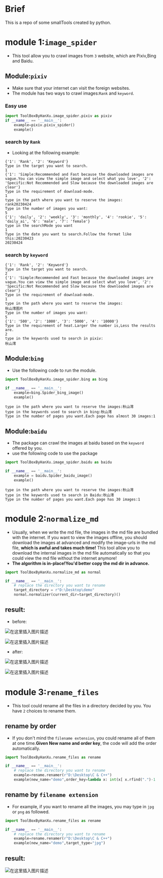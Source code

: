 ﻿
# Brief
This is a repo of some smallTools created by python.

# module 1:`image_spider`

- This tool allow you to crawl images from `3` website, which are Pixiv,Bing and Baidu.

## Module:`pixiv`
- Make sure that your internet can visit the foreign websites.
- The module has two ways to crawl images:`Rank` and `keyword`.

### Easy use
```python
import ToolBoxByHanXu.image_spider.pixiv as pixiv
if __name__ == '__main__':
    example=pixiv.pixiv_spider()
    example()
```

### search by `Rank`
- Looking at the following example:
```shell
{'1': 'Rank', '2': 'Keyword'}
Type in the target you want to search.
1
{'1': 'Simple:Recommended and Fast because the downloaded images are vague.You can view the simple image and select what you love', '2': 'Specific:Not Recommended and Slow because the downloaded images are clear'}
Type in the requirement of download-mode.
1
type in the path where you want to reserve the images:
rank20230424
Type in the number of images you want:
5
{'1': 'daily', '2': 'weekly', '3': 'monthly', '4': 'rookie', '5': 'daily_ai', '6': 'male', '7': 'female'}
type in the searchMode you want
1
Type in the date you want to search.Follow the format like this:20230423
20230424
```

### search by `keyword`
```shell
{'1': 'Rank', '2': 'Keyword'}
Type in the target you want to search.
2
{'1': 'Simple:Recommended and Fast because the downloaded images are vague.You can view the simple image and select what you love', '2': 'Specific:Not Recommended and Slow because the downloaded images are clear'}
Type in the requirement of download-mode.
1
type in the path where you want to reserve the images:
秋山澪图片
Type in the number of images you want:
5
{'1': '500', '2': '1000', '3': '5000', '4': '10000'}
Type in the requirement of heat.Larger the number is,Less the results are.
2
type in the keywords used to search in pixiv:
秋山澪
```

## Module:`bing`
- Use the following code to run the module.
```python
import ToolBoxByHanXu.image_spider.bing as bing

if __name__ == '__main__':
    example=bing.Spider_bing_image()
    example()
```
```shell
type in the path where you want to reserve the images:秋山澪
type in the keywords used to search in bing:秋山澪
Type in the number of pages you want.Each page has almost 30 images:1
```

## Module:`baidu` 
- The package can crawl the images at baidu based on the `keyword` offered by you.
- use the following code to use the package
```python
import ToolBoxByHanXu.image_spider.baidu as baidu

if __name__ == '__main__':
    example = baidu.Spider_baidu_image()
    example()
```
```shell
type in the path where you want to reserve the images:秋山澪
type in the keywords used to search in Baidu:秋山澪
Type in the number of pages you want.Each page has 30 images:1
```


# module 2:`normalize_md`
- Usually, when we write the md file, the images in the md file are bundled with the internet. If you want to view the images offline, you should download the images at advanced and modify the image-urls in the md file, **which is awful and takes much time!** This tool allow you to download the internal images in the md file automatically so that you could view the md file without the internet anymore!
- **The algorithm is in-place!You'd better copy the md dir in advance.**

```python
import ToolBoxByHanXu.normalize_md as normal

if __name__ == '__main__':
    # replace the directory you want to rename
    target_directory = r"D:\Desktop\demo"
    normal.normalizer(current_dir=target_directory)()
```
## result:
- before:

![在这里插入图片描述](assets/imgRes/2023-11-16-121919.png)

![在这里插入图片描述](assets/imgRes/2023-11-16-122550.png)

- after:

![在这里插入图片描述](assets/imgRes/2023-11-16-121942.png)

![在这里插入图片描述](assets/imgRes/2023-11-16-121930.png)

# module 3:`rename_files`
- This tool could rename all the files in a directory decided by you. You have `2` choices to rename them.
## rename by order
- If you don't mind the `filename extension`, you could rename all of them at one time.**Given New name and order key**, the code will add the order automatically.

```python
import ToolBoxByHanXu.rename_files as rename

if __name__ == '__main__':
    # replace the directory you want to rename
    example=rename.renamer(r"D:\Desktop\C & C++")
    example(new_name="demo",order_key=lambda x: int(x[ x.rfind(".")-1 : x.rfind(".")+1] ) )
```

## rename by `filename extension`
- For example, if you want to rename all the images, you may type in `jpg` or `png` as followed.

```python
import ToolBoxByHanXu.rename_files as rename

if __name__ == '__main__':
    # replace the directory you want to rename
    example=rename.renamer(r"D:\Desktop\C & C++")
    example(new_name="demo",target_type="jpg")
```

## result:

![在这里插入图片描述](assets/imgRes/2023-11-16-120758.png)

